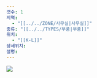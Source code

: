 ```yaml
---
갯수: 1
지역:
  - "[[../../ZONE/사무실|사무실]]"
종류: "[[../../TYPES/부품|부품]]"
위치:
  - "[[K-L]]"
상세위치: 
설명:
---
```

![](http://192.168.50.22/devices/240821_IMG_0028.jpg)